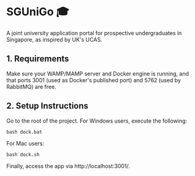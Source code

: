# SGUniGo 🎓

A joint university application portal for prospective undergraduates in Singapore, as inspired by UK's UCAS.

## 1. Requirements
Make sure your WAMP/MAMP server and Docker engine is running, and that ports 3001 (used as Docker's published port) and 5762 (used by RabbitMQ) are free.

## 2. Setup Instructions
Go to the root of the project. For Windows users, execute the following:
```
bash dock.bat
```
For Mac users:
```
bash dock.sh
```
Finally, access the app via http://localhost:3001/.